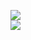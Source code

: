 [![](https://img.shields.io/badge/Made%20With-Github%20Spray-lightgrey.svg?style=for-the-badge&logo=github)](https://github.com/Annihil/github-spray#27368)  
[![](https://i.imgur.com/2DrTn0Z.gif)](https://github.com/Annihil/github-spray)